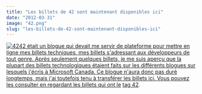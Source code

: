 ```yaml
---
title: "Les billets de 42 sont maintenant disponibles ici"
date: "2012-03-31"
image: "42.png"
slug: "les-billets-de-42-sont-maintenant-disponibles-ici"
---
```


[![](images/42.png "42")42 était un blogue qui devait me servir de plateforme pour mettre en ligne mes billets techniques, mes billets s'adressant aux développeurs de tout genre. Après seulement quelques billets, je me suis aperçu que la plupart des billets technologiques étaient faits sur les différents blogues sur lesquels j'écris à Microsoft Canada. Ce blogue n'aura donc pas duré longtemps, mais j'ai toutefois tenu à transférer les billets ici. Vous pouvez les consulter en regardant les billets qui ont le](http://fred.dev/content/uploads/2012/03/42.png) [tag 42](http://fred.dev/tag/42/).
